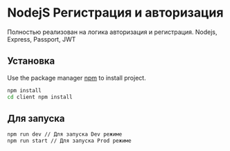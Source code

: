 # NodejS Регистрация и авторизация

Полностью реализован на логика авторизация и регистрация.
Nodejs, Express, Passport, JWT

## Установка

Use the package manager [npm](https://nodejs.org/en/download/) to install project.

```bash
npm install
cd client npm install
```

## Для запуска

```bash
npm run dev // Для запуска Dev режиме
npm run start // Для запуска Prod режиме